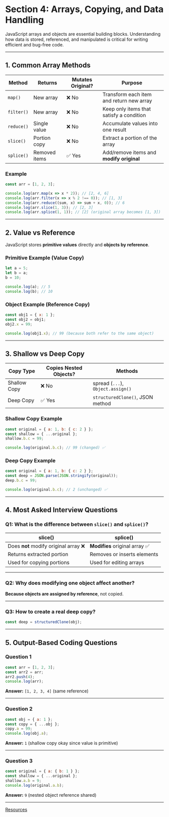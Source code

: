# Section 4: Arrays, Copying, and Data Handling

JavaScript arrays and objects are essential building blocks. Understanding how data is stored, referenced, and manipulated is critical for writing efficient and bug-free code.

---

## 1. Common Array Methods

| Method   | Returns        | Mutates Original? | Purpose                                    |
|---------|----------------|------------------|--------------------------------------------|
| `map()`   | New array       | ❌ No             | Transform each item and return new array     |
| `filter()`| New array       | ❌ No             | Keep only items that satisfy a condition     |
| `reduce()`| Single value    | ❌ No             | Accumulate values into one result            |
| `slice()` | Portion copy    | ❌ No             | Extract a portion of the array               |
| `splice()`| Removed items   | ✅ Yes            | Add/remove items and **modify original**     |

### Example

```js
const arr = [1, 2, 3];

console.log(arr.map(x => x * 2)); // [2, 4, 6]
console.log(arr.filter(x => x % 2 !== 0)); // [1, 3]
console.log(arr.reduce((sum, x) => sum + x, 0)); // 6
console.log(arr.slice(1, 3)); // [2, 3]
console.log(arr.splice(1, 1)); // [2] (original array becomes [1, 3])
```

---

## 2. Value vs Reference

JavaScript stores **primitive values** directly and **objects by reference**.

### Primitive Example (Value Copy)
```js
let a = 5;
let b = a;
b = 10;

console.log(a); // 5
console.log(b); // 10
```

### Object Example (Reference Copy)
```js
const obj1 = { x: 1 };
const obj2 = obj1;
obj2.x = 99;

console.log(obj1.x); // 99 (because both refer to the same object)
```

---

## 3. Shallow vs Deep Copy

| Copy Type | Copies Nested Objects? | Methods |
|----------|------------------------|---------|
| Shallow Copy | ❌ No | spread (`...`), `Object.assign()` |
| Deep Copy | ✅ Yes | `structuredClone()`, JSON method |

### Shallow Copy Example
```js
const original = { a: 1, b: { c: 2 } };
const shallow = { ...original };
shallow.b.c = 99;

console.log(original.b.c); // 99 (changed) ✅
```

### Deep Copy Example
```js
const original = { a: 1, b: { c: 2 } };
const deep = JSON.parse(JSON.stringify(original));
deep.b.c = 99;

console.log(original.b.c); // 2 (unchanged) ✅
```

---

## 4. Most Asked Interview Questions

### Q1: What is the difference between `slice()` and `splice()`?
| slice() | splice() |
|--------|---------|
| Does **not** modify original array ❌ | **Modifies** original array ✅ |
| Returns extracted portion | Removes or inserts elements |
| Used for copying portions | Used for editing arrays |

---

### Q2: Why does modifying one object affect another?
**Because objects are assigned by reference**, not copied.

---

### Q3: How to create a real deep copy?

```js
const deep = structuredClone(obj);
```

---

## 5. Output-Based Coding Questions

### Question 1
```js
const arr = [1, 2, 3];
const arr2 = arr;
arr2.push(4);
console.log(arr);
```
**Answer:** `[1, 2, 3, 4]` (same reference)

---

### Question 2
```js
const obj = { a: 1 };
const copy = { ...obj };
copy.a = 99;
console.log(obj.a);
```
**Answer:** `1` (shallow copy okay since value is primitive)

---

### Question 3
```js
const original = { a: { b: 1 } };
const shallow = { ...original };
shallow.a.b = 9;
console.log(original.a.b);
```
**Answer:** `9` (nested object reference shared)

---



[Resources](https://javascript.info/array)